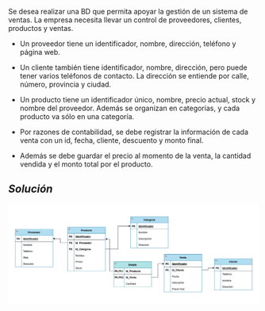 

Se desea realizar una BD que permita apoyar la gestión de un sistema de ventas. La empresa necesita llevar un control de proveedores, clientes, productos y ventas.

- Un proveedor tiene un identificador, nombre, dirección, teléfono y página web.

- Un cliente también tiene identificador, nombre, dirección, pero puede tener varios teléfonos de contacto. La dirección se entiende por calle, número, provincia y ciudad.

- Un producto tiene un identificador único, nombre, precio actual, stock y nombre del proveedor. Además se organizan en categorías, y cada producto va sólo en una categoría.

- Por razones de contabilidad, se debe registrar la información de cada venta con un id, fecha, cliente, descuento y monto final.

- Además se debe guardar el precio al momento de la venta, la cantidad vendida y el monto total por el producto.

## *Solución*

![<>](img/Sist%20Venas%20MR.png)
